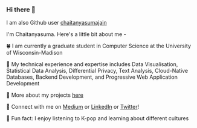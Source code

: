 ### Hi there 👋

I am also Github user [chaitanyasumajain](https://github.com/chaitanyasumajain)

<!--
**Chaitanyasuma/Chaitanyasuma** is a ✨ _special_ ✨ repository because its `README.md` (this file) appears on your GitHub profile.

Here are some ideas to get you started:

- 🔭 I’m currently working on ...
- 🌱 I’m currently learning ...
- 👯 I’m looking to collaborate on ...
- 🤔 I’m looking for help with ...
- 💬 Ask me about ...
- 📫 How to reach me: ...
- 😄 Pronouns: ...
- ⚡ Fun fact: ...
-->
I'm Chaitanyasuma. Here's a little bit about me -

:four_leaf_clover: I am currently a graduate student in Computer Science at the University of Wisconsin-Madison

:bamboo: My technical experience and expertise includes Data Visualisation, Statistical Data Analysis, Differential Privacy, Text Analysis, Cloud-Native Databases, Backend Development, and Progressive Web Application Development

:blossom: More about my projects [here](chaitanyasuma.github.io)

:herb: Connect with me on [Medium](https://chaitanyasuma.medium.com/) or [LinkedIn](https://www.linkedin.com/in/chaitanyasuma/) or [Twitter](https://twitter.com/chaitanyasumaa)!

:sunflower: Fun fact: I enjoy listening to K-pop and learning about different cultures
